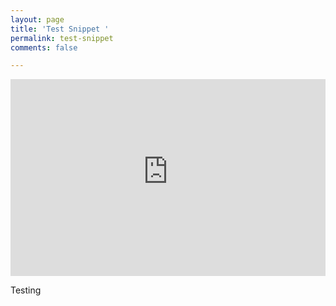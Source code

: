 ```yaml
---
layout: page
title: 'Test Snippet '
permalink: test-snippet
comments: false

---
```


<iframe style="width:100%;" height="315" src="https://www.youtube-nocookie.com/embed/Sb_PSzM-GEU?rel=0&showinfo=0" frameborder="0" allowfullscreen></iframe>

Testing